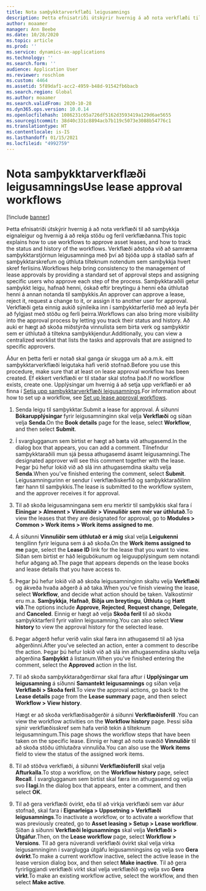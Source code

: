 ```yaml
---
title: Nota samþykktarverkflæði leigusamnings
description: Þetta efnisatriði útskýrir hvernig á að nota verkflæði til að samþykkja eignaleigur og hvernig á að rekja stöðu og feril verkflæðanna.
author: moaamer
manager: Ann Beebe
ms.date: 10/28/2020
ms.topic: article
ms.prod: ''
ms.service: dynamics-ax-applications
ms.technology: ''
ms.search.form: ''
audience: Application User
ms.reviewer: roschlom
ms.custom: 4464
ms.assetid: 5f89daf1-acc2-4959-b48d-91542fb6bacb
ms.search.region: Global
ms.author: moaamer
ms.search.validFrom: 2020-10-28
ms.dyn365.ops.version: 10.0.14
ms.openlocfilehash: 1086231c65a726df5162d3593419a129d6ae5655
ms.sourcegitcommit: 38d40c331c8894acb7b119c5073e3088b54776c1
ms.translationtype: HT
ms.contentlocale: is-IS
ms.lasthandoff: 01/15/2021
ms.locfileid: "4992759"
---
```

# <a name="use-lease-approval-workflows"></a><span data-ttu-id="c8afc-103">Nota samþykktarverkflæði leigusamnings</span><span class="sxs-lookup"><span data-stu-id="c8afc-103">Use lease approval workflows</span></span>

[!include [banner](../includes/banner.md)]

<span data-ttu-id="c8afc-104">Þetta efnisatriði útskýrir hvernig á að nota verkflæði til að samþykkja eignaleigur og hvernig á að rekja stöðu og feril verkflæðanna.</span><span class="sxs-lookup"><span data-stu-id="c8afc-104">This topic explains how to use workflows to approve asset leases, and how to track the status and history of the workflows.</span></span> <span data-ttu-id="c8afc-105">Verkflæði aðstoða við að samræma samþykktarstjórnun leigusamninga með því að bjóða upp á staðlað safn af samþykktarskrefum og úthluta tilteknum notendum sem samþykkja hvert skref ferlisins.</span><span class="sxs-lookup"><span data-stu-id="c8afc-105">Workflows help bring consistency to the management of lease approvals by providing a standard set of approval steps and assigning specific users who approve each step of the process.</span></span> <span data-ttu-id="c8afc-106">Samþykktaraðili getur samþykkt leigu, hafnað henni, óskað eftir breytingu á henni eða úthlutað henni á annan notanda til samþykkis.</span><span class="sxs-lookup"><span data-stu-id="c8afc-106">An approver can approve a lease, reject it, request a change to it, or assign it to another user for approval.</span></span> <span data-ttu-id="c8afc-107">Verkflæði geta einnig aukið sýnileika inn í samþykktarferlið með að leyfa þér að fylgjast með stöðu og ferli þeirra.</span><span class="sxs-lookup"><span data-stu-id="c8afc-107">Workflows can also bring more visibility into the approval process by letting you track their status and history.</span></span> <span data-ttu-id="c8afc-108">Að auki er hægt að skoða miðstýrða vinnulista sem birta verk og samþykktir sem er úthlutað á tiltekna samþykkjendur.</span><span class="sxs-lookup"><span data-stu-id="c8afc-108">Additionally, you can view a centralized worklist that lists the tasks and approvals that are assigned to specific approvers.</span></span>

<span data-ttu-id="c8afc-109">Áður en þetta ferli er notað skal ganga úr skugga um að a.m.k. eitt samþykktarverkflæði leigutaka hafi verið stofnað.</span><span class="sxs-lookup"><span data-stu-id="c8afc-109">Before you use this procedure, make sure that at least on lease approval workflow has been created.</span></span> <span data-ttu-id="c8afc-110">Ef ekkert verkflæði er til staðar skal stofna það.</span><span class="sxs-lookup"><span data-stu-id="c8afc-110">If no workflow exists, create one.</span></span> <span data-ttu-id="c8afc-111">Upplýsingar um hvernig á að setja upp verkflæði er að finna í [Setja upp samþykktarverkflæði leigusamnings](set-up-lease-wrkflw.md).</span><span class="sxs-lookup"><span data-stu-id="c8afc-111">For information about how to set up a workflow, see [Set up lease approval workflows](set-up-lease-wrkflw.md).</span></span>

1. <span data-ttu-id="c8afc-112">Senda leigu til samþykktar.</span><span class="sxs-lookup"><span data-stu-id="c8afc-112">Submit a lease for approval.</span></span> <span data-ttu-id="c8afc-113">Á síðunni **Bókarupplýsingar** fyrir leigusamninginn skal velja **Verkflæði** og síðan velja **Senda**.</span><span class="sxs-lookup"><span data-stu-id="c8afc-113">On the **Book details** page for the lease, select **Workflow**, and then select **Submit**.</span></span>
2. <span data-ttu-id="c8afc-114">Í svarglugganum sem birtist er hægt að bæta við athugasemd.</span><span class="sxs-lookup"><span data-stu-id="c8afc-114">In the dialog box that appears, you can add a comment.</span></span> <span data-ttu-id="c8afc-115">Tilnefndur samþykktaraðili mun sjá þessa athugasemd ásamt leigusamningi.</span><span class="sxs-lookup"><span data-stu-id="c8afc-115">The designated approver will see this comment together with the lease.</span></span> <span data-ttu-id="c8afc-116">Þegar þú hefur lokið við að slá inn athugasemdina skaltu velja **Senda**.</span><span class="sxs-lookup"><span data-stu-id="c8afc-116">When you've finished entering the comment, select **Submit**.</span></span> <span data-ttu-id="c8afc-117">Leigusamningurinn er sendur í verkflæðiskerfið og samþykktaraðilinn fær hann til samþykkis.</span><span class="sxs-lookup"><span data-stu-id="c8afc-117">The lease is submitted to the workflow system, and the approver receives it for approval.</span></span>
3. <span data-ttu-id="c8afc-118">Til að skoða leigusamningana sem eru merktir til samþykkis skal fara í **Einingar \> Almennt \> Vinnuliðir \> Vinnuliðir sem mér var úthlutað**.</span><span class="sxs-lookup"><span data-stu-id="c8afc-118">To view the leases that they are designated for approval, go to **Modules \> Common \> Work items \> Work items assigned to me**.</span></span>
4. <span data-ttu-id="c8afc-119">Á síðunni **Vinnuliðir sem úthlutað er á mig** skal velja **Leigukenni** tengilinn fyrir leiguna sem á að skoða.</span><span class="sxs-lookup"><span data-stu-id="c8afc-119">On the **Work items assigned to me** page, select the **Lease ID** link for the lease that you want to view.</span></span> <span data-ttu-id="c8afc-120">Síðan sem birtist er háð leigubókunum og leiguupplýsingum sem notandi hefur aðgang að.</span><span class="sxs-lookup"><span data-stu-id="c8afc-120">The page that appears depends on the lease books and lease details that you have access to.</span></span>
5. <span data-ttu-id="c8afc-121">Þegar þú hefur lokið við að skoða leigusamninginn skaltu velja **Verkflæði** og ákveða hvaða aðgerð á að taka.</span><span class="sxs-lookup"><span data-stu-id="c8afc-121">When you've finish viewing the lease, select **Workflow**, and decide what action should be taken.</span></span> <span data-ttu-id="c8afc-122">Valkostirnir eru m.a. **Samþykkja**, **Hafnað**, **Biðja um breytingu**, **Úthluta** og **Hætt við**.</span><span class="sxs-lookup"><span data-stu-id="c8afc-122">The options include **Approve**, **Rejected**, **Request change**, **Delegate**, and **Canceled**.</span></span> <span data-ttu-id="c8afc-123">Einnig er hægt að velja **Skoða feril** til að skoða samþykktarferil fyrir valinn leigusamning.</span><span class="sxs-lookup"><span data-stu-id="c8afc-123">You can also select **View history** to view the approval history for the selected lease.</span></span>
6. <span data-ttu-id="c8afc-124">Þegar aðgerð hefur verið valin skal færa inn athugasemd til að lýsa aðgerðinni.</span><span class="sxs-lookup"><span data-stu-id="c8afc-124">After you've selected an action, enter a comment to describe the action.</span></span> <span data-ttu-id="c8afc-125">Þegar þú hefur lokið við að slá inn athugasemdina skaltu velja aðgerðina **Samþykkt** á listanum.</span><span class="sxs-lookup"><span data-stu-id="c8afc-125">When you've finished entering the comment, select the **Approved** action in the list.</span></span>
7. <span data-ttu-id="c8afc-126">Til að skoða samþykktaraðgerðirnar skal fara aftur í **Upplýsingar um leigusamning** á síðunni **Samantekt leigusamnings** og síðan velja **Verkflæði \> Skoða feril**.</span><span class="sxs-lookup"><span data-stu-id="c8afc-126">To view the approval actions, go back to the **Lease details** page from the **Lease summary** page, and then select **Workflow \> View history**.</span></span>

    <span data-ttu-id="c8afc-127">Hægt er að skoða verkflæðisaðgerðir á síðunni **Verkflæðisferill** .</span><span class="sxs-lookup"><span data-stu-id="c8afc-127">You can view the workflow activities on the **Workflow history** page.</span></span> <span data-ttu-id="c8afc-128">Þessi síða sýnir verkflæðisskref sem hafa verið tekin á tilteknum leigusamningum.</span><span class="sxs-lookup"><span data-stu-id="c8afc-128">This page shows the workflow steps that have been taken on the specific lease.</span></span> <span data-ttu-id="c8afc-129">Einnig er hægt að nota svæðið **Vinnuliðir** til að skoða stöðu úthlutaðra vinnuliða.</span><span class="sxs-lookup"><span data-stu-id="c8afc-129">You can also use the **Work items** field to view the status of the assigned work items.</span></span>

8. <span data-ttu-id="c8afc-130">Til að stöðva verkflæði, á síðunni **Verkflæðisferill** skal velja **Afturkalla**.</span><span class="sxs-lookup"><span data-stu-id="c8afc-130">To stop a workflow, on the **Workflow history** page, select **Recall**.</span></span> <span data-ttu-id="c8afc-131">Í svarglugganum sem birtist skal færa inn athugasemd og velja svo **Í lagi**.</span><span class="sxs-lookup"><span data-stu-id="c8afc-131">In the dialog box that appears, enter a comment, and then select **OK**.</span></span>
9. <span data-ttu-id="c8afc-132">Til að gera verkflæði óvirkt, eða til að virkja verkflæði sem var áður stofnað, skal fara í **Eignarleiga \> Uppsetning \> Verkflæði leigusamnings**.</span><span class="sxs-lookup"><span data-stu-id="c8afc-132">To inactivate a workflow, or to activate a workflow that was previously created, go to **Asset leasing \> Setup \> Lease workflow**.</span></span> <span data-ttu-id="c8afc-133">Síðan á síðunni **Verkflæði leigusamnings** skal velja **Verkflæði \> Útgáfur**.</span><span class="sxs-lookup"><span data-stu-id="c8afc-133">Then, on the **Lease workflow** page, select **Workflow \> Versions**.</span></span> <span data-ttu-id="c8afc-134">Til að gera núverandi verkflæði óvirkt skal velja virka leigusamninginn í svarglugga útgáfu leigusamningsins og velja svo **Gera óvirkt**.</span><span class="sxs-lookup"><span data-stu-id="c8afc-134">To make a current workflow inactive, select the active lease in the lease version dialog box, and then select **Make inactive**.</span></span> <span data-ttu-id="c8afc-135">Til að gera fyrirliggjandi verkflæði virkt skal velja verkflæðið og velja svo **Gera virkt**.</span><span class="sxs-lookup"><span data-stu-id="c8afc-135">To make an existing workflow active, select the workflow, and then select **Make active**.</span></span>
